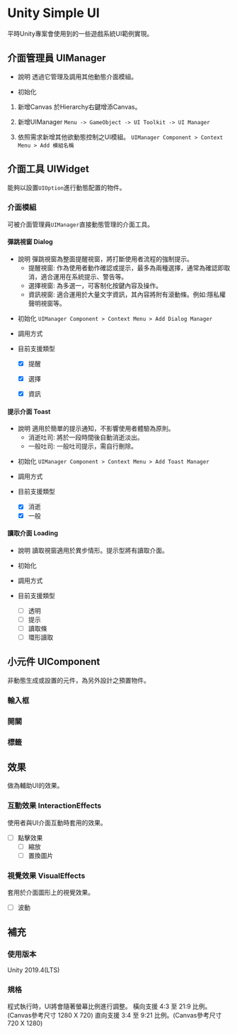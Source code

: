 ﻿# Unity Simple UI
平時Unity專案會使用到的一些遊戲系統UI範例實現。

## 介面管理員 UIManager

+ 說明
透過它管理及調用其他動態介面模組。

* 初始化
 1. 新增Canvas
於Hierarchy右鍵增添Canvas。

 2. 新增UIManager
`Menu -> GameObject -> UI Toolkit -> UI Manager`

 3. 依照需求新增其他欲動態控制之UI模組。
`UIManager Component > Context Menu > Add 模組名稱`

## 介面工具 UIWidget
能夠以設置`UIOption`進行動態配置的物件。

### 介面模組
可被介面管理員`UIManager`直接動態管理的介面工具。

#### 彈跳視窗 Dialog

+ 說明
彈跳視窗為整面提醒視窗，將打斷使用者流程的強制提示。
	+ 提醒視窗: 作為使用者動作確認或提示，最多為兩種選擇，通常為確認即取消，適合運用在系統提示、警告等。
	+ 選擇視窗: 為多選一，可客制化按鍵內容及操作。
	+ 資訊視窗: 適合運用於大量文字資訊，其內容將附有滾動條。例如:隱私權聲明視窗等。

* 初始化
`UIManager Component > Context Menu > Add Dialog Manager`

* 調用方式

* 目前支援類型
	- [x] 提醒
	- [x] 選擇
	- [x] 資訊



#### 提示介面 Toast
+ 說明
適用於簡單的提示通知，不影響使用者體驗為原則。
	+ 消逝吐司: 將於一段時間後自動消逝淡出。
	+ 一般吐司: 一般吐司提示，需自行刪除。

* 初始化
`UIManager Component > Context Menu > Add Toast Manager`

* 調用方式

* 目前支援類型
	- [x] 消逝
	- [x] 一般

#### 讀取介面 Loading
+ 說明
讀取視窗適用於異步情形。提示型將有讀取介面。

* 初始化

* 調用方式

* 目前支援類型
	- [ ] 透明
	- [ ] 提示
	- [ ] 讀取條
	- [ ] 環形讀取

## 小元件 UIComponent
非動態生成或設置的元件，為另外設計之預置物件。
### 輸入框
### 開關
### 標籤

## 效果
做為輔助UI的效果。
### 互動效果 InteractionEffects
使用者與UI介面互動時套用的效果。
- [ ] 點擊效果
    - [ ] 縮放
    - [ ] 置換圖片

### 視覺效果 VisualEffects
套用於介面圖形上的視覺效果。
- [ ] 波動

## 補充

### 使用版本
Unity 2019.4(LTS)
### 規格
程式執行時，UI將會隨著螢幕比例進行調整。
橫向支援 4:3 至 21:9 比例。(Canvas參考尺寸 1280 X 720)
直向支援 3:4 至 9:21 比例。(Canvas參考尺寸 720 X 1280)

